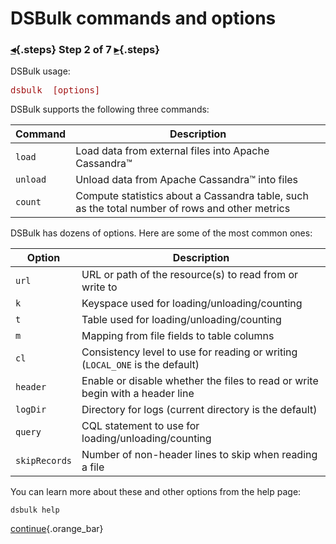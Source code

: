 <div class="top">

# DSBulk commands and options
### [◂](command:katapod.loadPage?step1){.steps} Step 2 of 7 [▸](command:katapod.loadPage?step3){.steps}
</div>

DSBulk usage:
<pre style="color: #a31516">
dsbulk <command> [options]
</pre>

DSBulk supports the following three commands:

| Command  | Description |
|----------|-------------|
| `load`   | Load data from external files into Apache Cassandra™   |
| `unload` | Unload data from Apache Cassandra™ into files | 
| `count`  | Compute statistics about a Cassandra table, such as the total number of rows and other metrics |

DSBulk has dozens of options. Here are some of the most common ones:

| Option        | Description |
|---------------|-------------|
| `url`         | URL or path of the resource(s) to read from or write to |
| `k`           | Keyspace used for loading/unloading/counting    |
| `t`           | Table used for loading/unloading/counting  | 
| `m`           | Mapping from file fields to table columns  |
| `cl`          | Consistency level to use for reading or writing (`LOCAL_ONE` is the default) |
| `header`      | Enable or disable whether the files to read or write begin with a header line |
| `logDir`      | Directory for logs (current directory is the default) |
| `query`       | CQL statement to use for loading/unloading/counting |
| `skipRecords` | Number of non-header lines to skip when reading a file |

You can learn more about these and other options from the help page:
```
dsbulk help
```

[continue](command:katapod.loadPage?step3){.orange_bar}